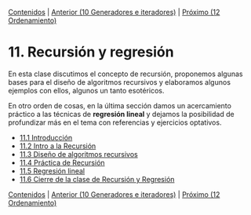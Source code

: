 [Contenidos](../Contenidos.md) \| [Anterior (10 Generadores e iteradores)](../10_Generadores_e_Iteradores/00_Resumen.md) \| [Próximo (12 Ordenamiento)](../12_Ordenamiento/00_Resumen.md)

# 11. Recursión y regresión
En esta clase discutimos el concepto de recursión, proponemos algunas bases para el diseño de algoritmos recursivos y elaboramos algunos ejemplos con ellos, algunos un tanto esotéricos.

En otro orden de cosas, en la última sección damos un acercamiento práctico a las técnicas  de **regresión lineal** y dejamos la posibilidad de profundizar más en el tema con referencias y ejercicios optativos. 

* [11.1 Introducción](01_Introduccion.md)
* [11.2 Intro a la Recursión](02_Recursion.md)
* [11.3 Diseño de algoritmos recursivos](03_Diseno_Recursivo.md)
* [11.4 Práctica de Recursión](05_EjerciciosRec.md)
* [11.5 Regresión lineal](05_Regresion_Lineal.md)
* [11.6 Cierre de la clase de Recursión y Regresión](06_Cierre.md)


[Contenidos](../Contenidos.md) \| [Anterior (10 Generadores e iteradores)](../10_Generadores_e_Iteradores/00_Resumen.md) \| [Próximo (12 Ordenamiento)](../12_Ordenamiento/00_Resumen.md)

